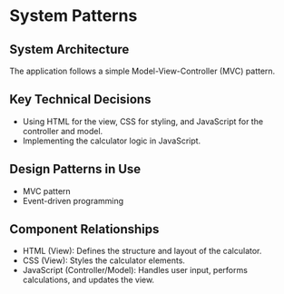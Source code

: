 # System Patterns

## System Architecture
The application follows a simple Model-View-Controller (MVC) pattern.

## Key Technical Decisions
- Using HTML for the view, CSS for styling, and JavaScript for the controller and model.
- Implementing the calculator logic in JavaScript.

## Design Patterns in Use
- MVC pattern
- Event-driven programming

## Component Relationships
- HTML (View): Defines the structure and layout of the calculator.
- CSS (View): Styles the calculator elements.
- JavaScript (Controller/Model): Handles user input, performs calculations, and updates the view.
